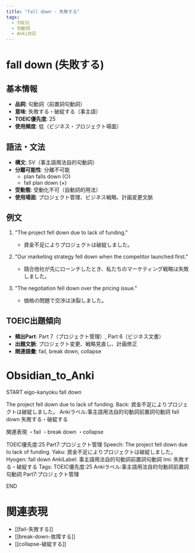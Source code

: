 ```yaml
---
title: "fall down - 失敗する"
tags:
  - TOEIC
  - 句動詞
  - Anki対応
---
```


# fall down (失敗する)

## 基本情報
- **品詞**: 句動詞（前置詞句動詞）
- **意味**: 失敗する・破綻する（事主語）
- **TOEIC優先度**: 25
- **使用頻度**: 低（ビジネス・プロジェクト場面）

## 語法・文法
- **構文**: SV（事主語用法自的句動詞）
- **分離可能性**: 分離不可能
  - plan falls down (○)
  - fall plan down (×)
- **受動態**: 受動化不可（自動詞的用法）
- **使用場面**: プロジェクト管理、ビジネス戦略、計画変更文脈

## 例文
1. "The project fell down due to lack of funding."
   - 資金不足によりプロジェクトは破綻しました。

2. "Our marketing strategy fell down when the competitor launched first."
   - 競合他社が先にローンチしたとき、私たちのマーケティング戦略は失敗しました。

3. "The negotiation fell down over the pricing issue."
   - 価格の問題で交渉は決裂しました。

## TOEIC出題傾向
- **頻出Part**: Part 7（プロジェクト管理）, Part 6（ビジネス文書）
- **出題文脈**: プロジェクト変更、戦略見直し、計画修正
- **関連語彙**: fail, break down, collapse

# Obsidian_to_Anki
START
eigo-kanyoku
fall down

The project fell down due to lack of funding.
Back: 
資金不足によりプロジェクトは破綻しました。
Ankiラベル:事主語用法自的句動詞前置詞句動詞
fall down
失敗する・破綻する

関連表現
・fail
・break down
・collapse

TOEIC優先度:25
Part7:プロジェクト管理
Speech: The project fell down due to lack of funding.
Yaku: 資金不足によりプロジェクトは破綻しました。
Hyogen: fall down
AnkiLabel: 事主語用法自的句動詞前置詞句動詞
Imi: 失敗する・破綻する
Tags: TOEIC優先度:25 Ankiラベル:事主語用法自的句動詞前置詞句動詞 Part7:プロジェクト管理
<!--ID: 1754246255387-->
END

# 関連表現
- [[fail-失敗する]]
- [[break-down-故障する]]
- [[collapse-破綻する]]